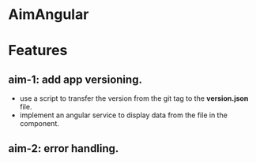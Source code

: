 # AimAngular

# Features
## aim-1: add app versioning.
- use a script to transfer the version from the git tag to the **version.json** file.
- implement an angular service to display data from the file in the component.


## aim-2: error handling.
